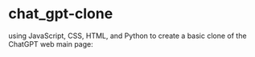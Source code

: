 # chat_gpt-clone
 using JavaScript, CSS, HTML, and Python to create a basic clone of the ChatGPT web main page:

